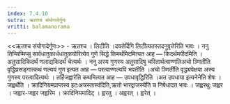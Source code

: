 ```yaml
---
index: 7.4.10
sutra: ऋतश्च संयोगादेर्गुणः
vritti: balamanorama
---
```


<<ऋतश्च संयोगादेर्गुणः>> - ऋतश्च । लिटीति ।दयतेर्दिगि लिटी॑त्यतस्तदनुवृत्तेरिति भावः । ननु तिप्सिप्मिप्सु सार्वधातुकार्धधातुकयोरित्येव गुणे सिद्धे किमर्थमिदमित्यत आह —  किदर्थमपीदमिति । अतुसादिकिदर्थं णलाद्यकिदर्थं चेत्यर्थः । ननु अस्य गुणस्य अतुसादिषु चरितार्थत्वाण्णलिअचो ञ्णिती॑ति वृद्धिप्रसङ्गात्कथं णल्ययं गुण इत्यत आह —  परत्वाण्णल्यपि भवतीति ।अचो ञ्णिती॑ति वृद्ध्यपेक्षया अस्य गुणस्य परत्वादित्यर्थः । तर्हिजह्वारे॑ति कथमित्यत आह —  उपधावृद्धिरिति ।अत उपधाया इत्यनेने॑ति शेषः । जह्वर्थेति । क्रादिनियमप्राप्तस्य इटःअचस्तास्व॑दिति,ऋतो भारद्वाजस्ये॑ति च निषेधादत भावः । जह्वरथुः जह्वर । जह्वार-जह्वर जह्वरिम । क्रादिनियमादिट् । ह्वरतु । अह्वरत् । ह्वरेत् ।